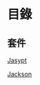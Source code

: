 # 目錄

## 套件
[Jasypt](./Encode/spring-boot-Jasypt/README.md)

[Jackson](./Json/jacksonDemo/README.md)
